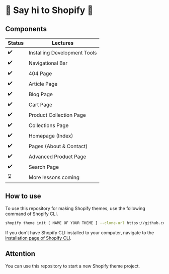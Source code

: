 # :wave: Say hi to Shopify :wave:



## Components

Status | Lectures
------------ | -------------
:heavy_check_mark: | Installing Development Tools
:heavy_check_mark: | Navigational Bar
:heavy_check_mark: | 404 Page
:heavy_check_mark: | Article Page
:heavy_check_mark: | Blog Page
:heavy_check_mark: | Cart Page
:heavy_check_mark: | Product Collection Page
:heavy_check_mark: | Collections Page
:heavy_check_mark: | Homepage (Index)
:heavy_check_mark: | Pages (About & Contact)
:heavy_check_mark: | Advanced Product Page
:heavy_check_mark: | Search Page
:hourglass: | More lessons coming

## How to use

To use this repository for making Shopify themes, use the following command of Shopify CLI.
```sh
shopify theme init [ NAME OF YOUR THEME ] --clone-url https://github.com/BerkaySivri35/Berkay-Shopify
```

If you don't have Shopify CLI installed to your computer, navigate to the [installation page of Shopify CLI](https://shopify.dev/themes/tools/cli/installation).

## Attention

You can use this repository to start a new Shopify theme project.
